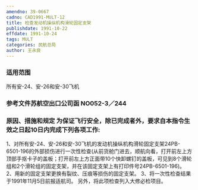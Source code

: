 ```yaml
---
amendno: 39-0667
cadno: CAD1991-MULT-12
title: 检查发动机操纵机构滑轮固定支架
publishdate: 1991-10-22
effdate: 1991-10-24
tags: MULT
categories: 民航总局
author: 王永良
---
```


### 适用范围 
所有安-24、安-26和安-30飞机

<!--more-->
### 参考文件苏航空出口公司函 NO052-3／244 

### 原因、措施和规定     为保证飞行安全，除已完成者外，要求自本指令生效之日起10日内完成下列各项工作: 
1、对所有安-24、安-26和安-30飞机的发动机操纵机构滑轮固定支架24PB-6501-196的外部损伤进行一次性检查(从前货舱门进去，顺航向看，打开前左上方顶部手抠卡子的盖板；打开前左上方正面带10个快卸螺钉的盖板，可见到8个滑轮组和2个滑轮组的固定支架，并在该固定支架上有打印件号24PB-6501-196)。 
    2、用新的固定支架更换有裂纹、压痕等损伤的固定支架。     3、将一次性检查结果于1991年11月5日前报适航司。     另外，将此项检查列入大修必检项目。
